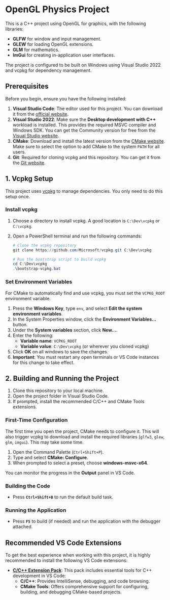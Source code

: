 # OpenGL Physics Project

This is a C++ project using OpenGL for graphics, with the following libraries:
- **GLFW** for window and input management.
- **GLEW** for loading OpenGL extensions.
- **GLM** for mathematics.
- **ImGui** for creating in-application user interfaces.

The project is configured to be built on Windows using Visual Studio 2022 and vcpkg for dependency management.

## Prerequisites

Before you begin, ensure you have the following installed:

1.  **Visual Studio Code**: The editor used for this project. You can download it from the [official website](https://code.visualstudio.com/).
2.  **Visual Studio 2022**: Make sure the **Desktop development with C++** workload is installed. This provides the required MSVC compiler and Windows SDK. You can get the Community version for free from the [Visual Studio website](https://visualstudio.microsoft.com/downloads/).
3.  **CMake**: Download and install the latest version from the [CMake website](https://cmake.org/download/). Make sure to select the option to add CMake to the system `PATH` for all users.
4.  **Git**: Required for cloning vcpkg and this repository. You can get it from the [Git website](https://git-scm.com/downloads).

## 1. Vcpkg Setup

This project uses [vcpkg](https://vcpkg.io/) to manage dependencies. You only need to do this setup once.

### Install vcpkg

1.  Choose a directory to install vcpkg. A good location is `C:\Dev\vcpkg` or `C:\vcpkg`.
2.  Open a PowerShell terminal and run the following commands:

    ```powershell
    # Clone the vcpkg repository
    git clone https://github.com/Microsoft/vcpkg.git C:\Dev\vcpkg

    # Run the bootstrap script to build vcpkg
    cd C:\Dev\vcpkg
    .\bootstrap-vcpkg.bat
    ```

### Set Environment Variables

For CMake to automatically find and use vcpkg, you must set the `VCPKG_ROOT` environment variable.

1.  Press the **Windows Key**, type `env`, and select **Edit the system environment variables**.
2.  In the System Properties window, click the **Environment Variables...** button.
3.  Under the **System variables** section, click **New...**.
4.  Enter the following:
    *   **Variable name**: `VCPKG_ROOT`
    *   **Variable value**: `C:\Dev\vcpkg` (or wherever you cloned vcpkg)
5.  Click **OK** on all windows to save the changes.
6.  **Important**: You must restart any open terminals or VS Code instances for this change to take effect.

## 2. Building and Running the Project

1.  Clone this repository to your local machine.
2.  Open the project folder in Visual Studio Code.
3.  If prompted, install the recommended C/C++ and CMake Tools extensions.

### First-Time Configuration

The first time you open the project, CMake needs to configure it. This will also trigger vcpkg to download and install the required libraries (`glfw3`, `glew`, `glm`, `imgui`). This may take some time.

1.  Open the Command Palette (`Ctrl+Shift+P`).
2.  Type and select **CMake: Configure**.
3.  When prompted to select a preset, choose **windows-msvc-x64**.

You can monitor the progress in the **Output** panel in VS Code.

### Building the Code

-   Press **`Ctrl+Shift+B`** to run the default build task.

### Running the Application

-   Press **`F5`** to build (if needed) and run the application with the debugger attached.

## Recommended VS Code Extensions

To get the best experience when working with this project, it is highly recommended to install the following VS Code extensions:

-   [**C/C++ Extension Pack**](https://marketplace.visualstudio.com/items?itemName=ms-vscode.cpptools-extension-pack): This pack includes essential tools for C++ development in VS Code:
    -   **C/C++**: Provides IntelliSense, debugging, and code browsing.
    -   **CMake Tools**: Offers comprehensive support for configuring, building, and debugging CMake-based projects.
